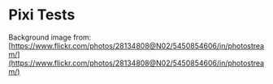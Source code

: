 # Pixi Tests

Background image from:
[https://www.flickr.com/photos/28134808@N02/5450854606/in/photostream/](https://www.flickr.com/photos/28134808@N02/5450854606/in/photostream/)
